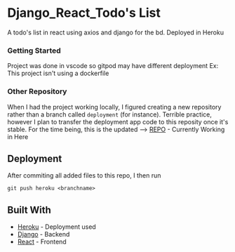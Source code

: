 # Django_React_Todo's List

A todo's list in react using axios and django for the bd. Deployed in Heroku

### Getting Started

Project was done in vscode so gitpod may have different deployment Ex: This project isn't using a dockerfile

### Other Repository
When I had the project working locally, I figured creating a new repository rather than a branch called `deployment` (for instance). Terrible practice, however I plan to transfer the deployment app code to this reposity once it's stable. For the time being, this is the updated --> [REPO](https://github.com/geekwise-alfredo-diaz/django-react-heroku) - Currently Working in Here

## Deployment

After commiting all added files to this repo, I then run
```
git push heroku <branchname>
```

## Built With

* [Heroku](https://www.heroku.com/) - Deployment used
* [Django](https://www.djangoproject.com/) - Backend
* [React](https://reactjs.org/) - Frontend